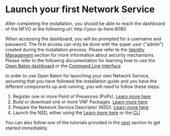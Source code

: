 # Launch your first Network Service 

After completing the installation, you should be able to reach the dashboard of the NFVO at the following url: http://your-ip-here:8080

When accessing the dashboard, you will be prompted for a username and password. The first access can only be done with the super user ("admin") created during the installation process. Please refer to the [Identity Management][security] section for more information about security mechanisms. 
Please refer to the following documentation for learning how to use the [Open Baton dashboard][dashboard] or the [Command Line Interface][cli]

In order to use Open Baton for launching your own Network Service, assuming that you have followed the installation guide and you have the different components up and running, you will need to follow these steps:

1. Register one or more Point of Presences (PoPs). [Learn more here][vim-registration]
2. Build or download one or more VNF Packages. [Learn more here][vnf-pacakge]
3. Prepare the Network Service Descriptor (NSD). [Learn more here][ns-descriptor]
4. Launch the NSD, either using the [Learn more here][dashboard] or the [CLI][cli]

You can also follow one of the tutorials provided in the [next][tutorials] section to get started immediately. 

[cli]: nfvo-how-to-use-cli
[dashboard]: nfvo-how-to-use-gui
[generic]: vnfm-generic
[juju]: vnfm-juju
[ns-descriptor]: ns-descriptor
[vim-driver]: vim-driver
[vim-registration]: vim-instance
[vnfm-intro]: vnfm-intro
[vnf-pacakge]: vnf-package
[rest-api]: http://get.openbaton.org/openbaton-nfvo-api/
[security]: security
[tutorials]: tutorial.md


<!---
Script for open external links in a new tab
-->
<script type="text/javascript" charset="utf-8">
      // Creating custom :external selector
      $.expr[':'].external = function(obj){
          return !obj.href.match(/^mailto\:/)
                  && (obj.hostname != location.hostname);
      };
      $(function(){
        $('a:external').addClass('external');
        $(".external").attr('target','_blank');
      })
</script>
